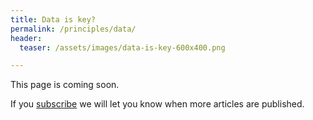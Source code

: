 ```yaml
---
title: Data is key?
permalink: /principles/data/
header:
  teaser: /assets/images/data-is-key-600x400.png

---
```

This page is coming soon.

If you [subscribe](/subscribe/) we will let you know when more articles are published.

